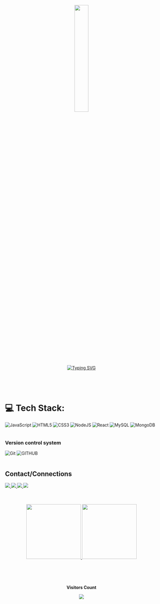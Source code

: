 <div align="center">
<img width=30% src="https://gifs.eco.br/wp-content/uploads/2022/10/gif-de-informatica-44.gif"/>

[![Typing SVG](https://readme-typing-svg.herokuapp.com/?color=00bfbf&size=35&center=true&vCenter=true&width=1000&lines=HELLO,+my+name+is+Raphael+Gimenes+Moreira;I'm+29+years+old;I+from+São+Paulo,+SP;I+study+it+Centro+Universitário+Adventista+de+São+Paulo;Be+Welcome!+:%29)](https://git.io/typing-svg)
</div>
<br><br><br>

# 💻 Tech Stack:
![JavaScript](https://img.shields.io/badge/javascript-%23323330.svg?style=for-the-badge&logo=javascript&logoColor=%23F7DF1E) ![HTML5](https://img.shields.io/badge/html5-%23E34F26.svg?style=for-the-badge&logo=html5&logoColor=white) ![CSS3](https://img.shields.io/badge/css3-%231572B6.svg?style=for-the-badge&logo=css3&logoColor=white) ![NodeJS](https://img.shields.io/badge/node.js-6DA55F?style=for-the-badge&logo=node.js&logoColor=white) ![React](https://img.shields.io/badge/react-%2320232a.svg?style=for-the-badge&logo=react&logoColor=%2361DAFB) ![MySQL](https://img.shields.io/badge/mysql-%2300f.svg?style=for-the-badge&logo=mysql&logoColor=white) ![MongoDB](https://img.shields.io/badge/MongoDB-%234ea94b.svg?style=for-the-badge&logo=mongodb&logoColor=white) 
<br><br>  

### Version control system
![Git](https://img.shields.io/badge/git-%23F05033.svg?style=for-the-badge&logo=git&logoColor=white)
![GITHUB](https://img.shields.io/badge/GitHub-161B22?style=for-the-badge&logo=github&logoColor=white)
<br><br>
## Contact/Connections
<div>
  <a href="mailto:raphaelgimenesmoreira@gmail.com" target="_blank">
    <img src="https://img.shields.io/badge/Gmail-D93025?style=for-the-badge&logo=gmail&logoColor=white" target="_blank">
  </a>
  <a href="https://www.linkedin.com/in/raphael-moreira-9a0a4963/" target="_blank">
    <img src="https://img.shields.io/badge/Linkedin-0A66C2?style=for-the-badge&logo=LINKEDIN&logoColor=white" target="_blank">
  </a>
  <a href="https://www.instagram.com/raphaelgimenesmoreira/" target="_blank">
    <img src="https://img.shields.io/badge/Instagram-D03475?style=for-the-badge&logo=instagram&logoColor=white" target="_blank">
  </a>
    <a href="https://www.facebook.com/raphael.gimenesmoreira" target="_blank">
    <img src="https://img.shields.io/badge/FaceBook-3494d0?style=for-the-badge&logo=FaceBook&logoColor=white" target="_blank">
  </a>
</div>
<br><br><br>

<div align="center">
  <a href="https://github.com/RaphaelGMoreira/">
    <img loading="lazy" height="180em" src="https://github-readme-stats.vercel.app/api?username=RaphaelGMoreira&show_icons=true&theme=dracula&include_all_commits=true&count_private=true"/>
  </a>
  <a href="https://github.com/RaphaelGMoreira/">
    <img loading="lazy" height="180em" src="https://github-readme-stats.vercel.app/api/top-langs/?username=RaphaelGMoreira&layout=compact&langs_count=7&theme=dracula"/>
  </a>
</div>
<br><br><br>

<div align="center">
<br><p align="centre"><b>Visitors Count</b></p>  
<p align="center"><img align="center" src="https://profile-counter.glitch.me/%7BRaphaelGMoreira%7D/count.svg" /></p> 
<br></div>
